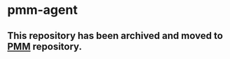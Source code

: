 # pmm-agent
 
## This repository has been archived and moved to [PMM](https://github.com/percona/pmm/) repository.
